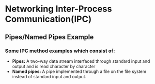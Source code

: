 Networking Inter-Process Communication(IPC)
===========================================
Pipes/Named Pipes Example
 -------------------------
### Some IPC method examples which consist of:

- __Pipes:__ A two-way data stream interfaced through standard input and output and is read character by character
- **Named pipes:** A pipe implemented through a file on the file system instead of standard input and output.
